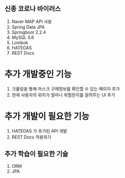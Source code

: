 ## 신종 코로나 바이러스
1. Naver MAP API 사용
2. Spring Data JPA
3. Springboot 2.2.4
4. MySQL 5.6
5. Lombok
6. HATEOAS
7. REST Docs


# 추가 개발중인 기능
1. 크롤링을 통해 마스크 구매정보를 확인할 수 있는 페이지 추가
2. 현재 사용자의 위치가 얼마나 위험한지를 알려주는 UI 추가


# 추가 개발이 필요한 기능
1. HATEOAS 가 추가된 API 개발
2. REST Docs 적용하기


## 추가 학습이 필요한 기술
1. ORM
2. JPA














